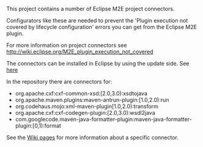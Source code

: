 This project contains a number of Eclipse M2E project connectors.


Configurators like these are needed to prevent the 'Plugin execution not covered by lifecycle configuration' errors you can get from the Eclipse M2E plugin.

For more information on project connectors see http://wiki.eclipse.org/M2E_plugin_execution_not_covered

The connectors can be installed in Eclipse by using the update side.
See [here](http://mwensveen-nl.github.io/nl-mwensveen-m2e-extras/)

In the repository there are connectors for:

  * org.apache.cxf:cxf-common-xsd:[2.0,3.0):xsdtojava
  * org.apache.maven.plugins:maven-antrun-plugin:[1.0,2.0):run
  * org.codehaus.mojo:xml-maven-plugin[1.0,2.0):transform
  * org.apache.cxf:cxf-codegen-plugin:[2.0,3.0):wsdl2java
  * com.googlecode.maven-java-formatter-plugin:maven-java-formatter-plugin:[0,1):format

See the [Wiki pages](https://github.com/mwensveen-nl/nl-mwensveen-m2e-extras/wiki) for more information about a specific connector.
